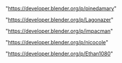 "https://developer.blender.org/p/pinedamary"

"https://developer.blender.org/p/Lagonazer"

"https://developer.blender.org/p/impacman"

"https://developer.blender.org/p/nicocole"

"https://developer.blender.org/p/Ethan1080"

 
